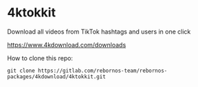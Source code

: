 # 4ktokkit

Download all videos from TikTok hashtags and users in one click

https://www.4kdownload.com/downloads

How to clone this repo:

```
git clone https://gitlab.com/rebornos-team/rebornos-packages/4kdownload/4ktokkit.git
```

